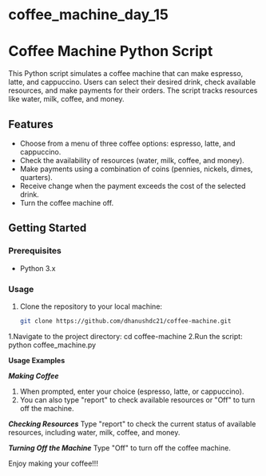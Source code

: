 # coffee_machine_day_15
# Coffee Machine Python Script

This Python script simulates a coffee machine that can make espresso, latte, and cappuccino. Users can select their desired drink, check available resources, and make payments for their orders. The script tracks resources like water, milk, coffee, and money.

## Features

- Choose from a menu of three coffee options: espresso, latte, and cappuccino.
- Check the availability of resources (water, milk, coffee, and money).
- Make payments using a combination of coins (pennies, nickels, dimes, quarters).
- Receive change when the payment exceeds the cost of the selected drink.
- Turn the coffee machine off.

## Getting Started

### Prerequisites

- Python 3.x

### Usage

1. Clone the repository to your local machine:

   ```bash
   git clone https://github.com/dhanushdc21/coffee-machine.git
1.Navigate to the project directory:
   cd coffee-machine
2.Run the script:
  python coffee_machine.py

**Usage Examples**

***Making Coffee***
1. When prompted, enter your choice (espresso, latte, or cappuccino).
2. You can also type "report" to check available resources or "Off" to turn off the machine.

***Checking Resources***
Type "report" to check the current status of available resources, including water, milk, coffee, and money.

***Turning Off the Machine***
Type "Off" to turn off the coffee machine.

Enjoy making your coffee!!!
